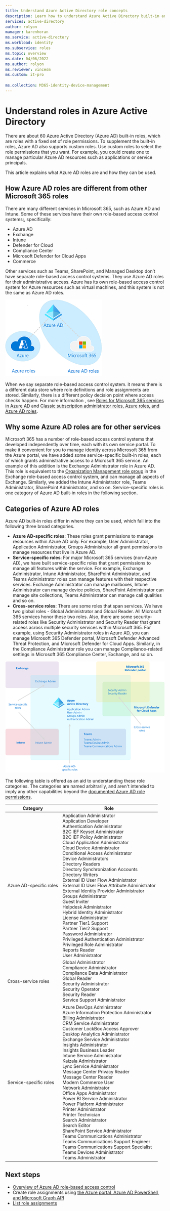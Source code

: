 ```yaml
---
title: Understand Azure Active Directory role concepts
description: Learn how to understand Azure Active Directory built-in and custom roles with resource scope in Azure Active Directory.
services: active-directory
author: rolyon
manager: karenhoran
ms.service: active-directory
ms.workload: identity
ms.subservice: roles
ms.topic: overview
ms.date: 04/06/2022
ms.author: rolyon
ms.reviewer: vincesm
ms.custom: it-pro

ms.collection: M365-identity-device-management
---
```


# Understand roles in Azure Active Directory

There are about 60 Azure Active Directory (Azure AD) built-in roles, which are roles with a fixed set of role permissions. To supplement the built-in roles, Azure AD also supports custom roles. Use custom roles to select the role permissions that you want. For example, you could create one to manage particular Azure AD resources such as applications or service principals.

This article explains what Azure AD roles are and how they can be used.

## How Azure AD roles are different from other Microsoft 365 roles

There are many different services in Microsoft 365, such as Azure AD and Intune. Some of these services have their own role-based access control systems;, specifically:

- Azure AD
- Exchange
- Intune
- Defender for Cloud
- Compliance Center
- Microsoft Defender for Cloud Apps
- Commerce

Other services such as Teams, SharePoint, and Managed Desktop don’t have separate role-based access control systems. They use Azure AD roles for their administrative access. Azure has its own role-based access control system for Azure resources such as virtual machines, and this system is not the same as Azure AD roles.

![Azure RBAC versus Azure AD roles](./media/concept-understand-roles/azure-roles-azure-ad-roles.png)

When we say separate role-based access control system. it means there is a different data store where role definitions and role assignments are stored. Similarly, there is a different policy decision point where access checks happen. For more information , see [Roles for Microsoft 365 services in Azure AD](m365-workload-docs.md) and [Classic subscription administrator roles, Azure roles, and Azure AD roles](../../role-based-access-control/rbac-and-directory-admin-roles.md).

## Why some Azure AD roles are for other services

Microsoft 365 has a number of role-based access control systems that developed independently over time, each with its own service portal. To make it convenient for you to manage identity across Microsoft 365 from the Azure portal, we have added some service-specific built-in roles, each of which grants administrative access to a Microsoft 365 service. An example of this addition is the Exchange Administrator role in Azure AD. This role is equivalent to the [Organization Management role group](/exchange/organization-management-exchange-2013-help) in the Exchange role-based access control system, and can manage all aspects of Exchange. Similarly, we added the Intune Administrator role, Teams Administrator, SharePoint Administrator, and so on. Service-specific roles is one category of Azure AD built-in roles in the following section.

## Categories of Azure AD roles

Azure AD built-in roles differ in where they can be used, which fall into the following three broad categories.

- **Azure AD-specific roles**: These roles grant permissions to manage resources within Azure AD only. For example, User Administrator, Application Administrator, Groups Administrator all grant permissions to manage resources that live in Azure AD.
- **Service-specific roles**: For major Microsoft 365 services (non-Azure AD), we have built service-specific roles that grant permissions to manage all features within the service.  For example, Exchange Administrator, Intune Administrator, SharePoint Administrator, and Teams Administrator roles can manage features with their respective services. Exchange Administrator can manage mailboxes, Intune Administrator can manage device policies, SharePoint Administrator can manage site collections, Teams Administrator can manage call qualities and so on.
- **Cross-service roles**: There are some roles that span services. We have two global roles - Global Administrator and Global Reader. All Microsoft 365 services honor these two roles. Also, there are some security-related roles like Security Administrator and Security Reader that grant access across multiple security services within Microsoft 365. For example, using Security Administrator roles in Azure AD, you can manage Microsoft 365 Defender portal, Microsoft Defender Advanced Threat Protection, and Microsoft Defender for Cloud Apps. Similarly, in the Compliance Administrator role you can manage Compliance-related settings in Microsoft 365 Compliance Center, Exchange, and so on.

![The three categories of Azure AD built-in roles](./media/concept-understand-roles/role-overlap-diagram.png)

The following table is offered as an aid to understanding these role categories. The categories are named arbitrarily, and aren't intended to imply any other capabilities beyond the [documented Azure AD role permissions](permissions-reference.md).

Category | Role
---- | ----
Azure AD-specific roles | Application Administrator<br>Application Developer<br>Authentication Administrator<br>B2C IEF Keyset Administrator<br>B2C IEF Policy Administrator<br>Cloud Application Administrator<br>Cloud Device Administrator<br>Conditional Access Administrator<br>Device Administrators<br>Directory Readers<br>Directory Synchronization Accounts<br>Directory Writers<br>External ID User Flow Administrator<br>External ID User Flow Attribute Administrator<br>External Identity Provider Administrator<br>Groups Administrator<br>Guest Inviter<br>Helpdesk Administrator<br>Hybrid Identity Administrator<br>License Administrator<br>Partner Tier1 Support<br>Partner Tier2 Support<br>Password Administrator<br>Privileged Authentication Administrator<br>Privileged Role Administrator<br>Reports Reader<br>User Administrator
Cross-service roles | Global Administrator<br>Compliance Administrator<br>Compliance Data Administrator<br>Global Reader<br>Security Administrator<br>Security Operator<br>Security Reader<br>Service Support Administrator
Service-specific roles | Azure DevOps Administrator<br>Azure Information Protection Administrator<br>Billing Administrator<br>CRM Service Administrator<br>Customer LockBox Access Approver<br>Desktop Analytics Administrator<br>Exchange Service Administrator<br>Insights Administrator<br>Insights Business Leader<br>Intune Service Administrator<br>Kaizala Administrator<br>Lync Service Administrator<br>Message Center Privacy Reader<br>Message Center Reader<br>Modern Commerce User<br>Network Administrator<br>Office Apps Administrator<br>Power BI Service Administrator<br>Power Platform Administrator<br>Printer Administrator<br>Printer Technician<br>Search Administrator<br>Search Editor<br>SharePoint Service Administrator<br>Teams Communications Administrator<br>Teams Communications Support Engineer<br>Teams Communications Support Specialist<br>Teams Devices Administrator<br>Teams Administrator

## Next steps

- [Overview of Azure AD role-based access control](custom-overview.md)
- Create role assignments using [the Azure portal, Azure AD PowerShell, and Microsoft Graph API](custom-create.md)
- [List role assignments](view-assignments.md)
